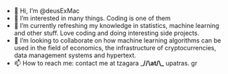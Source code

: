 - 👋 Hi, I’m @deusExMac
- 👀 I’m interested in many things. Coding is one of them
- 🌱 I’m currently refreshing my knowledge in statistics, machine learning and other stuff. Love coding and doing interesting side projects. 
- 💞️ I’m looking to collaborate on how machine learning algorithms can be used in the field of economics, the infrastructure of cryptocurrencies, data management systems and hypertext.
- 📫 How to reach me: contact me at tzagara ___//\\__at__/\\\___ upatras. gr

<!---
deusExMac/deusExMac is a ✨ special ✨ repository because its `README.md` (this file) appears on your GitHub profile.
You can click the Preview link to take a look at your changes.
--->
